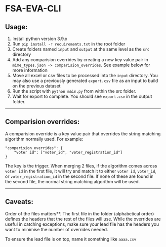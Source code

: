# FSA-EVA-CLI

## Usage:

1. Install python version 3.9.x
2. Run `pip install -r requirements.txt` in the root folder
3. Create folders named `input` and `output` at the same level as the `src` directory
4. Add any comparision overrides by creating a new key value pair in `mime_types.json -> comparision_overrides`. See example below for more information
5. Move all excel or csv files to be processed into the `input` directory. You may also use a previously generated `export.csv` file as an input to build on the previous dataset
6. Run the script with `python main.py` from within the src folder.
7. Wait for export to complete. You should see `export.csv` in the output folder.

---

## Comparision overrides:

A comparision override is a key value pair that overrides the string matching algorithm normally used. For example:

```
"comparision_overrides": {
    "voter id": ["voter_id", "voter_registration_id"]
}
```

The key is the trigger. When merging 2 files, if the algorithm comes across `voter id` in the first file, it will try and match it to either `voter id`, `voter_id`, or `voter_registration_id` in the second file. If none of these are found in the second file, the normal string matching algorithm will be used.

---

## Caveats:

Order of the files matters\*\*. The first file in the folder (alphabetical order) defines the headers that the rest of the files will use. While the overrides are useful in catching exceptions, make sure your lead file has the headers you want to minimise the number of overrides needed.

To ensure the lead file is on top, name it something like `aaaa.csv`
